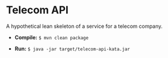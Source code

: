 # Telecom API
A hypothetical lean skeleton of a service for a telecom company.

* **Compile:** `$ mvn clean package`

* **Run:** `$ java -jar target/telecom-api-kata.jar`
